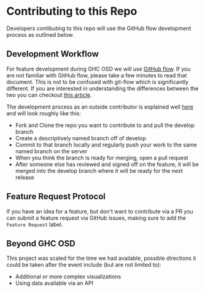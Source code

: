 # Contributing to this Repo

Developers contibuting to this repo will use the GitHub flow development process as outlined below.


## Development Workflow

For feature development during GHC OSD we will use [GitHub flow](https://guides.github.com/introduction/flow/). If you are not familiar with GitHub flow, please take a few minutes to read that document. This is not to be confused with git-flow which is significantly different. If you are interested in understanding the differences between the two you can checkout [this article](https://githubflow.github.io). 

The development process as an outside contributor is explained well [here](https://akrabat.com/the-beginners-guide-to-contributing-to-a-github-project/) and will look roughly like this: 
- Fork and Clone the repo you want to contribute to and pull the develop branch  
- Create a descriptively named branch off of develop
- Commit to that branch locally and regularly push your work to the same named branch on the server
- When you think the branch is ready for merging, open a pull request
- After someone else has reviewed and signed off on the feature, it will be merged into the develop branch where it will be ready for the next release


## Feature Request Protocol

If you have an idea for a feature, but don't want to contribute via a PR you can submit a feature request via GitHub issues, making sure to add the `Feature Request` label.



## Beyond GHC OSD

This project was scaled for the time we had available, possible directions it could be taken after the event include (but are not limited to):
- Additional or more complex visualizations
- Using data available via an API
